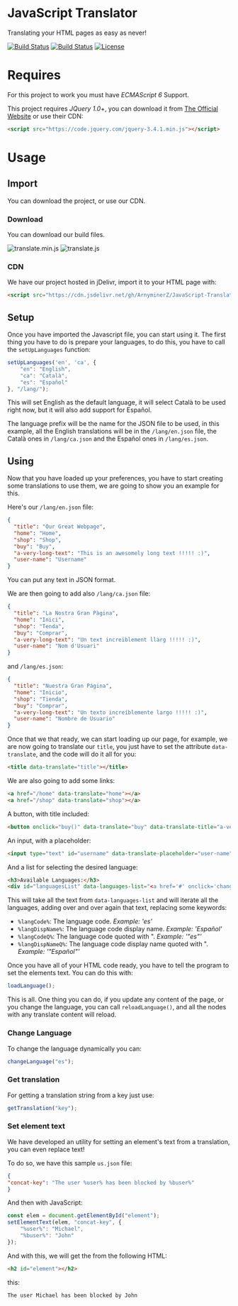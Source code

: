 # JavaScript Translator

Translating your HTML pages as easy as never!

[![Build Status](https://img.shields.io/github/forks/ArnyminerZ/JavaScript-Translator.svg?style=flat-square)](https://github.com/ArnyminerZ/JavaScript-Translator)
[![Build Status](https://img.shields.io/github/stars/ArnyminerZ/JavaScript-Translator.svg?style=flat-square)](https://github.com/ArnyminerZ/JavaScript-Translator)
[![License](https://img.shields.io/github/license/ArnyminerZ/JavaScript-Translator.svg?style=flat-square)](https://github.com/ArnyminerZ/JavaScript-Translator)

# Requires
For this project to work you must have *ECMAScript 6* Support.

This project requires *JQuery 1.0*+, you can download it from [The Official Website](https://jquery.com/) or use their CDN:
```html
<script src="https://code.jquery.com/jquery-3.4.1.min.js"></script>
```

# Usage
## Import
You can download the project, or use our CDN.
### Download
You can download our build files.

![translate.min.js](https://img.shields.io/static/v1.svg?label=1.1.0&message=translate.min.js&color=success&url=https://cdn.jsdelivr.net/gh/ArnyminerZ/JavaScript-Translator@1.1.0/dist/js/translate.min.js&style=flat-square)
![translate.js](https://img.shields.io/static/v1.svg?label=1.1.0&message=translate.js&color=success&url=https://cdn.jsdelivr.net/gh/ArnyminerZ/JavaScript-Translator@1.1.0/dist/js/translate.min.js&style=flat-square)
### CDN
We have our project hosted in jDelivr, import it to your HTML page with:
```HTML
<script src="https://cdn.jsdelivr.net/gh/ArnyminerZ/JavaScript-Translator@1.1.0/dist/js/translate.min.js"></script>
```
## Setup
Once you have imported the Javascript file, you can start using it. The first thing you have to do is prepare your languages, to do this, you have to call the `setUpLanguages` function:
```javascript
setUpLanguages('en', 'ca', {
    "en": "English",
    "ca": "Català",
    "es": "Español"
}, "/lang/");
```
This will set English as the default language, it will select Català to be used right now, but it will also add support for Español.

The language prefix will be the name for the JSON file to be used, in this example, all the English translations will be in the `/lang/en.json` file, the Català ones in `/lang/ca.json` and the Español ones in `/lang/es.json`.
## Using
Now that you have loaded up your preferences, you have to start creating some translations to use them, we are going to show you an example for this.

Here's our `/lang/en.json` file:
```json
{
  "title": "Our Great Webpage",
  "home": "Home",
  "shop": "Shop",
  "buy": "Buy",
  "a-very-long-text": "This is an awesomely long text !!!!! :)",
  "user-name": "Username"
}
```
You can put any text in JSON format.

We are then going to add also `/lang/ca.json` file:
```json
{
  "title": "La Nostra Gran Pàgina",
  "home": "Inici",
  "shop": "Tenda",
  "buy": "Comprar",
  "a-very-long-text": "Un text increïblement llarg !!!!! :)",
  "user-name": "Nom d'Usuari"
}
```
and `/lang/es.json`:
```json
{
  "title": "Nuestra Gran Página",
  "home": "Inicio",
  "shop": "Tienda",
  "buy": "Comprar",
  "a-very-long-text": "Un texto increíblemente largo !!!!! :)",
  "user-name": "Nombre de Usuario"
}
```
Once that we that ready, we can start loading up our page, for example, we are now going to translate our `title`, you just have to set the attribute `data-translate`, and the code will do it all for you:
```html
<title data-translate="title"></title>
```
We are also going to add some links:
```html
<a href="/home" data-translate="home"></a>
<a href="/shop" data-translate="shop"></a>
```
A button, with title included:
```html
<button onclick="buy()" data-translate="buy" data-translate-title="a-very-long-text"></button>
```
An input, with a placeholder:
```html
<input type="text" id="username" data-translate-placeholder="user-name" />
```
And a list for selecting the desired language:
```html
<h3>Available Languages:</h3>
<div id="languagesList" data-languages-list="<a href='#' onclick='changeLanguage(%langCodeQ%);return false;'>%langCode%: %langDispName%</a><br/>"></div>
```
This will take all the text from `data-languages-list` and will iterate all the languages, adding over and over again that text, replacing some keywords:

- `%langCode%`: The language code. *Example: 'es'*
- `%langDispName%`: The language code display name. *Example: 'Español'*
- `%langCodeQ%`: The language code quoted with ". *Example: '"es"'*
- `%langDispNameQ%`: The language code display name quoted with ". *Example: '"Español"'*

Once you have all of your HTML code ready, you have to tell the program to set the elements text. You can do this with:
```javascript
loadLanguage();
```
This is all. One thing you can do, if you update any content of the page, or you change the language, you can call `reloadLanguage()`, and all the nodes with any translate content will reload.

### Change Language
To change the language dynamically you can:
```javascript
changeLanguage("es");
```

### Get translation
For getting a translation string from a key just use:
```javascript
getTranslation("key");
```

### Set element text
We have developed an utility for setting an element's text from a translation, you can even replace text!

To do so, we have this sample `us.json` file:
```json
{
"concat-key": "The user %user% has been blocked by %buser%"
}
```
And then with JavaScript:
```javascript
const elem = document.getElementById("element");
setElementText(elem, "concat-key", { 
    "%user%": "Michael",
    "%buser%": "John"
});
```
And with this, we will get the from the following HTML:
```html
<h2 id="element"></h2>
```
this:
```
The user Michael has been blocked by John
```